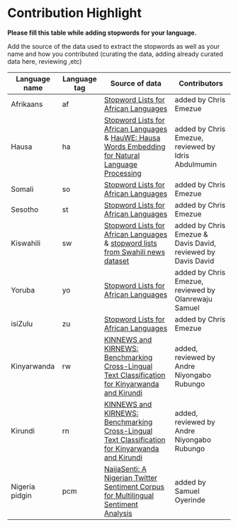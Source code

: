 # Contribution Highlight

__Please fill this table while adding stopwords for your language.__ 

Add the source of the data used to extract the stopwords as well as your name and how you contributed (curating the data, adding already curated data here, reviewing ,etc)

| Language name | Language tag | Source of data | Contributors |
| ------ | --- | ---------- | ---------- |
|Afrikaans| af |  [Stopword Lists for African Languages](https://www.kaggle.com/rtatman/stopword-lists-for-african-languages)| added by Chris Emezue |
|Hausa| ha |   [Stopword Lists for African Languages](https://www.kaggle.com/rtatman/stopword-lists-for-african-languages) & [HauWE: Hausa Words Embedding for Natural Language Processing](https://ieeexplore.ieee.org/document/8949674) | added by Chris Emezue, reviewed by Idris Abdulmumin |
|Somali| so |  [Stopword Lists for African Languages](https://www.kaggle.com/rtatman/stopword-lists-for-african-languages)| added by Chris Emezue |
|Sesotho| st |  [Stopword Lists for African Languages](https://www.kaggle.com/rtatman/stopword-lists-for-african-languages)| added by Chris Emezue |
|Kiswahili| sw |  [Stopword Lists for African Languages](https://www.kaggle.com/rtatman/stopword-lists-for-african-languages) & [stopword lists from Swahili news dataset](https://zenodo.org/record/5514203)| added by Chris Emezue & Davis David, reviewed by Davis David|
|Yoruba| yo | [Stopword Lists for African Languages](https://www.kaggle.com/rtatman/stopword-lists-for-african-languages)| added by Chris Emezue, reviewed by Olanrewaju Samuel   |
|isiZulu| zu |  [Stopword Lists for African Languages](https://www.kaggle.com/rtatman/stopword-lists-for-african-languages)| added by Chris Emezue |
|Kinyarwanda| rw | [KINNEWS and KIRNEWS: Benchmarking Cross-Lingual Text Classification for Kinyarwanda and Kirundi](https://aclanthology.org/2020.coling-main.480/)| added, reviewed by Andre Niyongabo Rubungo|
| Kirundi | rn | [KINNEWS and KIRNEWS: Benchmarking Cross-Lingual Text Classification for Kinyarwanda and Kirundi](https://aclanthology.org/2020.coling-main.480/)| added, reviewed by Andre Niyongabo Rubungo |
|Nigeria pidgin | pcm | [NaijaSenti: A Nigerian Twitter Sentiment Corpus for Multilingual Sentiment Analysis](https://github.com/hausanlp/NaijaSenti/tree/main/data/stopwords)| added by Samuel Oyerinde|
